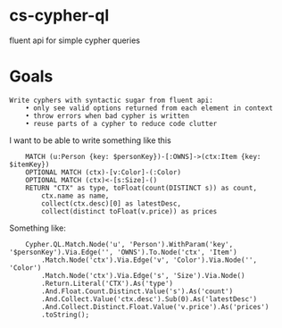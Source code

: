 # cs-cypher-ql
fluent api for simple cypher queries 

# Goals
 	Write cyphers with syntactic sugar from fluent api:
 		• only see valid options returned from each element in context
 		• throw errors when bad cypher is written
 		• reuse parts of a cypher to reduce code clutter

I want to be able to write something like this
```
    MATCH (u:Person {key: $personKey})-[:OWNS]->(ctx:Item {key: $itemKey})
    OPTIONAL MATCH (ctx)-[v:Color]-(:Color)
    OPTIONAL MATCH (ctx)<-[s:Size]-()
    RETURN "CTX" as type, toFloat(count(DISTINCT s)) as count,
        ctx.name as name,
        collect(ctx.desc)[0] as latestDesc,
        collect(distinct toFloat(v.price)) as prices
```

 Something like:
```
    Cypher.QL.Match.Node('u', 'Person').WithParam('key', '$personKey').Via.Edge('', 'OWNS').To.Node('ctx', 'Item')
        .Match.Node('ctx').Via.Edge('v', 'Color').Via.Node('', 'Color')
        .Match.Node('ctx').Via.Edge('s', 'Size').Via.Node()
        .Return.Literal('CTX').As('type')
        .And.Float.Count.Distinct.Value('s').As('count')
        .And.Collect.Value('ctx.desc').Sub(0).As('latestDesc')
        .And.Collect.Distinct.Float.Value('v.price').As('prices')
        .toString();
```
